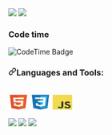 
<div>
  <img height="100em" src="https://github-readme-stats.vercel.app/api/top-langs/?username=oSecundario&layout=compact&theme=synthwave"/>
  <img height="100em" src="https://github-readme-stats.vercel.app/api?username=oSecundario&show_icons=true&theme=synthwave"/>
</div>
 
<div>
  <h3>Code time</h3>
  <img href="https://codetime.dev" alt="CodeTime Badge" src="https://shields.jannchie.com/endpoint?style=social&color=222&url=https%3A%2F%2Fapi.codetime.dev%2Fv3%2Fusers%2Fshield%3Fuid%3D24277"> 
</div>
  
  <h3 align="left" dir="auto"><a id="user-content-languages-and-tools" class="anchor" aria-hidden="true" href="#languages-and-tools"><svg class="octicon octicon-link" viewBox="0 0 16 16" version="1.1" width="16" height="16" aria-hidden="true"><path fill-rule="evenodd" d="M7.775 3.275a.75.75 0 001.06 1.06l1.25-1.25a2 2 0 112.83 2.83l-2.5 2.5a2 2 0 01-2.83 0 .75.75 0 00-1.06 1.06 3.5 3.5 0 004.95 0l2.5-2.5a3.5 3.5 0 00-4.95-4.95l-1.25 1.25zm-4.69 9.64a2 2 0 010-2.83l2.5-2.5a2 2 0 012.83 0 .75.75 0 001.06-1.06 3.5 3.5 0 00-4.95 0l-2.5 2.5a3.5 3.5 0 004.95 4.95l1.25-1.25a.75.75 0 00-1.06-1.06l-1.25 1.25a2 2 0 01-2.83 0z"></path></svg></a>Languages and Tools:</h3>

<div style="display: inline_block"><br>
  <a href="https://www.w3schools.com/html/default.asp"><img align="center" alt="Rafa-HTML" height="30" width="40" src="https://raw.githubusercontent.com/devicons/devicon/master/icons/html5/html5-original.svg"></a>
  <a href="https://www.w3schools.com/css/default.asp"><img align="center" alt="Rafa-CSS" height="30" width="40" src="https://raw.githubusercontent.com/devicons/devicon/master/icons/css3/css3-original.svg"></a>
  <a href="https://developer.mozilla.org/en-US/docs/Web/JavaScript" rel="nofollow"> <img align="center" alt="javascript" width="40" height="30" src="https://raw.githubusercontent.com/devicons/devicon/master/icons/javascript/javascript-original.svg"> </a>
</div>
<br>
<div>
  <a href="https://www.instagram.com/yWill_Silvers/" target="_blank"><img src="https://img.shields.io/badge/-Instagram-%23E4405F?style=for-the-badge&logo=instagram&logoColor=white" target="_blank"></a>
  <a href="https://www.youtube.com/channel/UCnIPs-Tma-U_ANoV1a3DwhQ" target="_blank"><img src="https://img.shields.io/badge/YouTube-FF0000?style=for-the-badge&logo=youtube&logoColor=white" target="_blank"></a>
  <a href="https://www.twitch.tv/oSecundario_" target="_blank"><img src="https://img.shields.io/badge/Twitch-9146FF?style=for-the-badge&logo=twitch&logoColor=white" target="_blank"></a>
</div>

